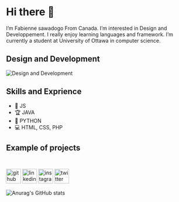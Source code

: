 # Hi there 👋
 I’m Fabienne sawadogo From Canada. I’m interested in Design and Developpement. I really enjoy learning languages and framework. I’m currently a student at University of Ottawa in computer science.
## Design and Development 
![Design and Development ](https://www.digitaland.tv/wp-content/uploads/2016/03/banner_developer-.jpg)

## Skills and Exprience
* 📱 JS
* 🏆 JAVA
* 🐍 PYTHON
* 💻 HTML, CSS, PHP

## Example of projects

<a href="/gif/-bRRwO7" title=""><img src="https://i.makeagif.com/media/5-12-2022/bRRwO7.gif" alt=""></a><div style="font-size:11px;"> <a href="/" title="make a gif"></a> </div>

<a href="/gif/-zh2e22" title=""><img src="https://i.makeagif.com/media/5-12-2022/zh2e22.gif" alt=""></a><div style="font-size:11px;"> <a href="/" title="make a gif"> </a> </div>


[<img src='https://cdn.jsdelivr.net/npm/simple-icons@3.0.1/icons/github.svg' alt='github' height='40'>](https://github.com/fabienne-lab)  [<img src='https://cdn.jsdelivr.net/npm/simple-icons@3.0.1/icons/linkedin.svg' alt='linkedin' height='40'>](https://www.linkedin.com/in/marie-fabienne-sawadogo/)  [<img src='https://cdn.jsdelivr.net/npm/simple-icons@3.0.1/icons/instagram.svg' alt='instagram' height='40'>](https://www.instagram.com/fabienne_sawadogo/)  [<img src='https://cdn.jsdelivr.net/npm/simple-icons@3.0.1/icons/twitter.svg' alt='twitter' height='40'>](https://twitter.com/Fabiee9)  

![Anurag's GitHub stats](https://github-readme-stats.vercel.app/api?username=fabienne-lab&show_icons=true&theme=radical)

<!---
fabienne-lab/fabienne-lab is a ✨ special ✨ repository because its `README.md` (this file) appears on your GitHub profile.
You can click the Preview link to take a look at your changes.
--->
